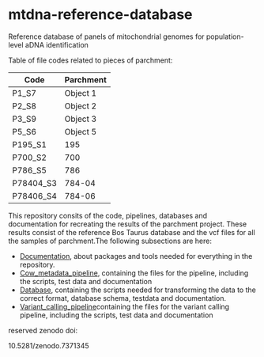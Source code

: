 # mtdna-reference-database

Reference database of panels of mitochondrial genomes for population-level aDNA identification

Table of file codes related to pieces of parchment:

|Code|Parchment|
|----|---------|
|P1_S7|Object 1|
|P2_S8|Object 2|
|P3_S9|Object 3|
|P5_S6|Object 5|
|P195_S1|195|
|P700_S2|700|
|P786_S5|786|
|P78404_S3|784-04|
|P78406_S4|784-06|

This repository consits of the code, pipelines, databases and documentation for recreating the results of the parchment project. These results consist of the reference Bos Taurus database and the vcf files for all the samples of parchment.The following
subsections are here:

- [Documentation](doc), about packages and tools needed for everything in the repository.
- [Cow_metadata_pipeline](cow_metadata_pipeline), containing the files for the pipeline, including the scripts, test data and documentation 
- [Database](database), containing the scripts needed for transforming the data to the correct format, database schema, testdata and documentation.
- [Variant_calling_pipeline](variant_calling_pipeline)containing the files for the variant calling pipeline, including the scripts, test data and documentation 

reserved zenodo doi:

10.5281/zenodo.7371345

